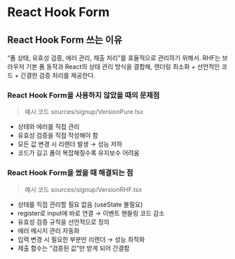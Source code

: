 # React Hook Form

## React Hook Form 쓰는 이유

“폼 상태, 유효성 검증, 에러 관리, 제출 처리”를 효율적으로 관리하기 위해서.
RHF는 브라우저 기본 폼 동작과 React의 상태 관리 방식을 결합해, 렌더링 최소화 + 선언적인 코드 + 간결한 검증 처리를 제공한다.

### React Hook Form을 사용하지 않았을 때의 문제점

> 예시 코드 sources/signup/VersionPure.tsx

- 상태와 에러를 직접 관리
- 유효성 검증을 직접 작성해야 함
- 모든 값 변경 시 리렌더 발생 → 성능 저하
- 코드가 길고 폼이 복잡해질수록 유지보수 어려움

### React Hook Form을 썼을 때 해결되는 점

> 예시 코드 sources/signup/VersionRHF.tsx

- 상태를 직접 관리할 필요 없음 (useState 불필요)
- register로 input에 바로 연결 → 이벤트 핸들링 코드 감소
- 유효성 검증 규칙을 선언적으로 정의
- 에러 메시지 관리 자동화
- 입력 변경 시 필요한 부분만 리렌더 → 성능 최적화
- 제출 함수는 “검증된 값”만 받게 되어 간결함
